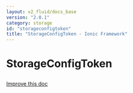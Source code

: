 ```yaml
---
layout: v2_fluid/docs_base
version: "2.0.1"
category: storage
id: "storageconfigtoken"
title: "StorageConfigToken - Ionic Framework"
---
```






<h1 class="api-title">
<a class="anchor" name="storage-config-token" href="#storage-config-token"></a>

StorageConfigToken




</h1>

<a class="improve-docs" href="http://github.com/driftyco/ionic/edit/master/src/storage.ts#L236">
Improve this doc
</a>






<!-- @usage tag -->


<!-- @property tags -->


<!-- instance methods on the class -->

<!-- related link --><!-- end content block -->


<!-- end body block -->

